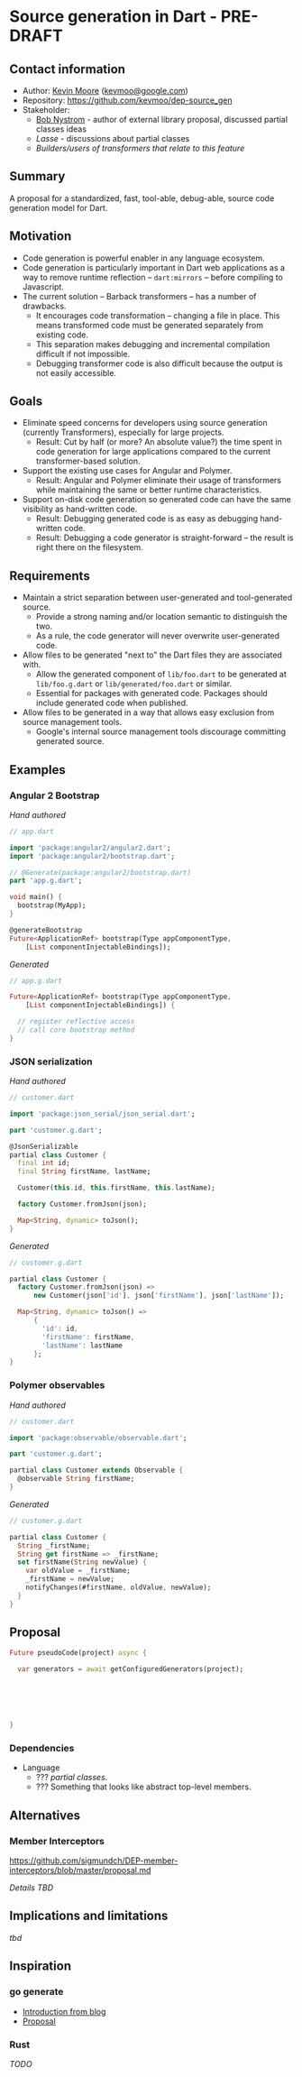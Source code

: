 # Source generation in Dart - PRE-DRAFT

## Contact information

* Author: [Kevin Moore](https://github.com/kevmoo) ([kevmoo@google.com](kevmoo@google.com))
* Repository: https://github.com/kevmoo/dep-source_gen
* Stakeholder:
  * [Bob Nystrom](https://github.com/munificent) - author of external library proposal, discussed partial classes ideas
  * *Lasse* - discussions about partial classes
  * *Builders/users of transformers that relate to this feature*

## Summary

A proposal for a standardized, fast, tool-able, debug-able, source code generation model for Dart.

## Motivation

* Code generation is powerful enabler in any language ecosystem.
* Code generation is particularly important in Dart web applications as a way to remove runtime reflection – `dart:mirrors` – before compiling to Javascript.
* The current solution – Barback transformers – has a number of drawbacks.
  * It encourages code transformation – changing a file in place. This means transformed code must be generated separately from existing code.
  * This separation makes debugging and incremental compilation difficult if not impossible.
  * Debugging transformer code is also difficult because the output is not easily accessible.

## Goals

* Eliminate speed concerns for developers using source generation (currently Transformers), especially for large projects.
  * Result: Cut by half (or more? An absolute value?) the time spent in code generation for large applications compared to the current transformer-based solution.
* Support the existing use cases for Angular and Polymer.
  * Result: Angular and Polymer eliminate their usage of transformers while maintaining the same or better runtime characteristics.
* Support on-disk code generation so generated code can have the same visibility as hand-written code.
  * Result: Debugging generated code is as easy as debugging hand-written code.
  * Result: Debugging a code generator is straight-forward – the result is right there on the filesystem.

## Requirements

* Maintain a strict separation between user-generated and tool-generated source.
  * Provide a strong naming and/or location semantic to distinguish the two.
  * As a rule, the code generator will never overwrite user-generated code.
* Allow files to be generated "next to" the Dart files they are associated with.
  * Allow the generated component of `lib/foo.dart` to be generated at `lib/foo.g.dart` or `lib/generated/foo.dart` or similar.
  * Essential for packages with generated code. Packages should include generated code when published.
* Allow files to be generated in a way that allows easy exclusion from source management tools.
  * Google's internal source management tools discourage committing generated source.


## Examples

### Angular 2 Bootstrap

*Hand authored*
```dart
// app.dart

import 'package:angular2/angular2.dart';
import 'package:angular2/bootstrap.dart';

// @Generate(package:angular2/bootstrap.dart)
part 'app.g.dart';

void main() {
  bootstrap(MyApp);
}

@generateBootstrap
Future<ApplicationRef> bootstrap(Type appComponentType,
    [List componentInjectableBindings]);

```

*Generated*

```dart
// app.g.dart

Future<ApplicationRef> bootstrap(Type appComponentType,
    [List componentInjectableBindings]) {

  // register reflective access
  // call core bootstrap method
}

```

### JSON serialization

*Hand authored*
```dart
// customer.dart

import 'package:json_serial/json_serial.dart';

part 'customer.g.dart';

@JsonSerializable
partial class Customer {
  final int id;
  final String firstName, lastName;

  Customer(this.id, this.firstName, this.lastName);

  factory Customer.fromJson(json);

  Map<String, dynamic> toJson();
}

```

*Generated*

```dart
// customer.g.dart

partial class Customer {
  factory Customer.fromJson(json) =>
      new Customer(json['id'], json['firstName'], json['lastName']);

  Map<String, dynamic> toJson() =>
      {
        'id': id,
        'firstName': firstName,
        'lastName': lastName
      };
}
```

### Polymer observables


*Hand authored*
```dart
// customer.dart

import 'package:observable/observable.dart';

part 'customer.g.dart';

partial class Customer extends Observable {
  @observable String firstName;
}

```

*Generated*

```dart
// customer.g.dart

partial class Customer {
  String _firstName;
  String get firstName => _firstName;
  set firstName(String newValue) {
    var oldValue = _firstName;
    _firstName = newValue;
    notifyChanges(#firstName, oldValue, newValue);
  }
}
```

## Proposal

```dart
Future pseudoCode(project) async {

  var generators = await getConfiguredGenerators(project);






}
```

### Dependencies

* Language
  * ??? *partial classes*.
  * ??? Something that looks like abstract top-level members.

## Alternatives

### Member Interceptors

https://github.com/sigmundch/DEP-member-interceptors/blob/master/proposal.md

*Details TBD*

## Implications and limitations

*tbd*

## Inspiration

### go generate

* [Introduction from blog](https://blog.golang.org/generate)
* [Proposal](https://docs.google.com/document/d/1V03LUfjSADDooDMhe-_K59EgpTEm3V8uvQRuNMAEnjg/edit)

### Rust

*TODO*
